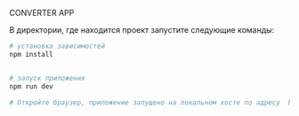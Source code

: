 CONVERTER APP

В директории, где находится проект запустите следующие команды:
```sh
# установка зависимостей
npm install


# запуск приложения
npm run dev

# Откройте браузер, приложение запущено на локальном хосте по адресу  http://localhost:5173/
```